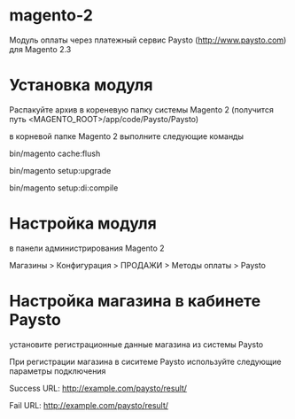 # magento-2

Модуль оплаты через платежный сервис Paysto (http://www.paysto.com)
для Magento 2.3

# Установка модуля

Распакуйте архив в кореневую папку системы Magento 2
(получится путь <MAGENTO_ROOT>/app/code/Paysto/Paysto)

в корневой папке Magento 2 выполните следующие команды

bin/magento cache:flush

bin/magento setup:upgrade

bin/magento setup:di:compile

# Настройка модуля

в панели администрирования Magento 2

Магазины > Конфигурация > ПРОДАЖИ > Методы оплаты > Paysto

# Настройка магазина в кабинете Paysto

установите регистрационные данные магазина из системы Paysto

При регистрации магазина в сиситеме Paysto используйте следующие параметры подключения

Success URL: http://example.com/paysto/result/

Fail URL: http://example.com/paysto/result/
